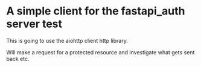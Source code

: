# A simple client for the fastapi_auth server test

This is going to use the aiohttp client http library.

Will make a request for a protected resource and investigate what gets
sent back etc.

